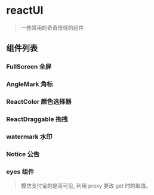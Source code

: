 # reactUI

> 一些常用的奇奇怪怪的组件

## 组件列表

### FullScreen 全屏

### AngleMark 角标

### ReactColor 颜色选择器

### ReactDraggable 拖拽

### watermark 水印

### Notice 公告

### eyes 组件

> 模仿支付宝的是否可见, 利用 proxy 更改 get 时的取值。
